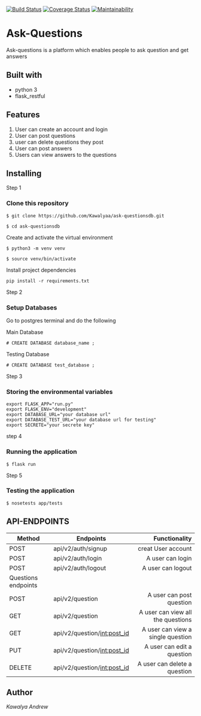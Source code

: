 
[![Build Status](https://travis-ci.org/Kawalyaa/ask-questionsdb.svg?branch=simple5)](https://travis-ci.org/Kawalyaa/ask-questionsdb)  [![Coverage Status](https://coveralls.io/repos/github/Kawalyaa/ask-questionsdb/badge.svg?branch=simple5)](https://coveralls.io/github/Kawalyaa/ask-questionsdb?branch=master) [![Maintainability](https://api.codeclimate.com/v1/badges/a03f4007df3278801558/maintainability)](https://codeclimate.com/github/Kawalyaa/ask-questionsdb/maintainability)

# Ask-Questions

Ask-questions is a platform which enables people to ask question and get answers

## Built with

* python 3
* flask_restful

## Features

  1. User can create an account and login
  1. User can post questions
  1. user can delete questions they post
  1. User can post answers
  1. Users can view answers to the questions

## Installing

Step 1

### Clone this repository

```
$ git clone https://github.com/Kawalyaa/ask-questionsdb.git

$ cd ask-questionsdb

```

Create and activate the virtual environment

```
$ python3 -m venv venv

$ source venv/bin/activate

```

Install project dependencies

```
pip install -r requirements.txt

```

Step 2

### Setup Databases

Go to postgres terminal and do the following

Main Database

```
# CREATE DATABASE database_name ;
```

Testing Database

```
# CREATE DATABASE test_database ;
```

Step 3

### Storing the environmental variables

```
export FLASK_APP="run.py"
export FLASK_ENV="development"
export DATABASE_URL="your database url"
export DATABASE_TEST_URL="your database url for testing"
export SECRETE="your secrete key"
```

step 4

### Running the application

```
$ flask run
```

Step 5

### Testing the application

```
$ nosetests app/tests
```

## API-ENDPOINTS

 Method | Endpoints | Functionality |
 ------ | --------- | -------------: |
 POST | api/v2/auth/signup | creat User account |
 POST | api/v2/auth/login | A user can login |
 POST | api/v2/auth/logout | A user can logout |
 |   Questions endpoints                      ||
 POST | api/v2/question | A user can post question |
 GET | api/v2/question | A user can view all the questions |
 GET | api/v2/question/<int:post_id> | A user can view a single question |
 PUT | api/v2/question/<int:post_id> | A user can edit a question
 DELETE | api/v2/question/<int:post_id> | A user can delete a question

## Author

*Kawalya Andrew*
